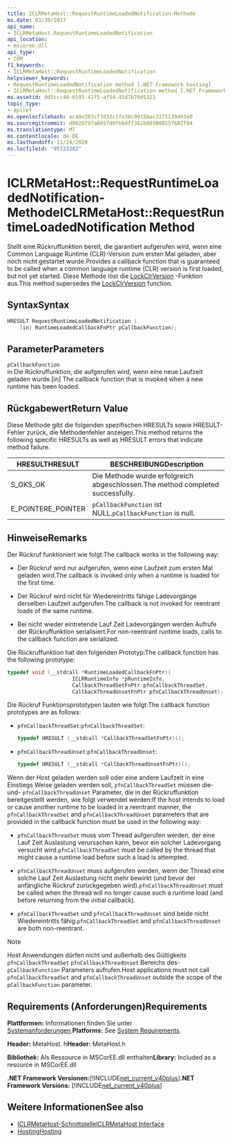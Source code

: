 ```yaml
---
title: ICLRMetaHost::RequestRuntimeLoadedNotification-Methode
ms.date: 03/30/2017
api_name:
- ICLRMetaHost.RequestRuntimeLoadedNotification
api_location:
- mscoree.dll
api_type:
- COM
f1_keywords:
- ICLRMetaHost::RequestRuntimeLoadedNotification
helpviewer_keywords:
- RequestRuntimeLoadedNotification method [.NET Framework hosting]
- ICLRMetaHost::RequestRuntimeLoadedNotification method [.NET Framework hosting]
ms.assetid: 0d5ccc4d-0193-41f5-af54-45d7b70d5321
topic_type:
- apiref
ms.openlocfilehash: ac40e203cf7d32c1fe30c9915bac3171139403e0
ms.sourcegitcommit: d8020797a6657d0fbbdff362b80300815f682f94
ms.translationtype: MT
ms.contentlocale: de-DE
ms.lasthandoff: 11/24/2020
ms.locfileid: "95723282"
---
```

# <a name="iclrmetahostrequestruntimeloadednotification-method"></a><span data-ttu-id="df10e-102">ICLRMetaHost::RequestRuntimeLoadedNotification-Methode</span><span class="sxs-lookup"><span data-stu-id="df10e-102">ICLRMetaHost::RequestRuntimeLoadedNotification Method</span></span>

<span data-ttu-id="df10e-103">Stellt eine Rückruffunktion bereit, die garantiert aufgerufen wird, wenn eine Common Language Runtime (CLR)-Version zum ersten Mal geladen, aber noch nicht gestartet wurde.</span><span class="sxs-lookup"><span data-stu-id="df10e-103">Provides a callback function that is guaranteed to be called when a common language runtime (CLR) version is first loaded, but not yet started.</span></span> <span data-ttu-id="df10e-104">Diese Methode löst die [LockClrVersion](lockclrversion-function.md) -Funktion aus.</span><span class="sxs-lookup"><span data-stu-id="df10e-104">This method supersedes the [LockClrVersion](lockclrversion-function.md) function.</span></span>  
  
## <a name="syntax"></a><span data-ttu-id="df10e-105">Syntax</span><span class="sxs-lookup"><span data-stu-id="df10e-105">Syntax</span></span>  
  
```cpp  
HRESULT RequestRuntimeLoadedNotification (  
    [in] RuntimeLoadedCallbackFnPtr pCallbackFunction);  
```  
  
## <a name="parameters"></a><span data-ttu-id="df10e-106">Parameter</span><span class="sxs-lookup"><span data-stu-id="df10e-106">Parameters</span></span>  

 `pCallbackFunction`  
 <span data-ttu-id="df10e-107">in Die Rückruffunktion, die aufgerufen wird, wenn eine neue Laufzeit geladen wurde.</span><span class="sxs-lookup"><span data-stu-id="df10e-107">[in] The callback function that is invoked when a new runtime has been loaded.</span></span>  
  
## <a name="return-value"></a><span data-ttu-id="df10e-108">Rückgabewert</span><span class="sxs-lookup"><span data-stu-id="df10e-108">Return Value</span></span>  

 <span data-ttu-id="df10e-109">Diese Methode gibt die folgenden spezifischen HRESULTs sowie HRESULT-Fehler zurück, die Methodenfehler anzeigen.</span><span class="sxs-lookup"><span data-stu-id="df10e-109">This method returns the following specific HRESULTs as well as HRESULT errors that indicate method failure.</span></span>  
  
|<span data-ttu-id="df10e-110">HRESULT</span><span class="sxs-lookup"><span data-stu-id="df10e-110">HRESULT</span></span>|<span data-ttu-id="df10e-111">BESCHREIBUNG</span><span class="sxs-lookup"><span data-stu-id="df10e-111">Description</span></span>|  
|-------------|-----------------|  
|<span data-ttu-id="df10e-112">S_OK</span><span class="sxs-lookup"><span data-stu-id="df10e-112">S_OK</span></span>|<span data-ttu-id="df10e-113">Die Methode wurde erfolgreich abgeschlossen.</span><span class="sxs-lookup"><span data-stu-id="df10e-113">The method completed successfully.</span></span>|  
|<span data-ttu-id="df10e-114">E_POINTER</span><span class="sxs-lookup"><span data-stu-id="df10e-114">E_POINTER</span></span>|<span data-ttu-id="df10e-115">`pCallbackFunction` ist NULL.</span><span class="sxs-lookup"><span data-stu-id="df10e-115">`pCallbackFunction` is null.</span></span>|  
  
## <a name="remarks"></a><span data-ttu-id="df10e-116">Hinweise</span><span class="sxs-lookup"><span data-stu-id="df10e-116">Remarks</span></span>  

 <span data-ttu-id="df10e-117">Der Rückruf funktioniert wie folgt:</span><span class="sxs-lookup"><span data-stu-id="df10e-117">The callback works in the following way:</span></span>  
  
- <span data-ttu-id="df10e-118">Der Rückruf wird nur aufgerufen, wenn eine Laufzeit zum ersten Mal geladen wird.</span><span class="sxs-lookup"><span data-stu-id="df10e-118">The callback is invoked only when a runtime is loaded for the first time.</span></span>  
  
- <span data-ttu-id="df10e-119">Der Rückruf wird nicht für Wiedereintritts fähige Ladevorgänge derselben Laufzeit aufgerufen.</span><span class="sxs-lookup"><span data-stu-id="df10e-119">The callback is not invoked for reentrant loads of the same runtime.</span></span>  
  
- <span data-ttu-id="df10e-120">Bei nicht wieder eintretende Lauf Zeit Ladevorgängen werden Aufrufe der Rückruffunktion serialisiert.</span><span class="sxs-lookup"><span data-stu-id="df10e-120">For non-reentrant runtime loads, calls to the callback function are serialized.</span></span>  
  
 <span data-ttu-id="df10e-121">Die Rückruffunktion hat den folgenden Prototyp:</span><span class="sxs-lookup"><span data-stu-id="df10e-121">The callback function has the following prototype:</span></span>  
  
```cpp  
typedef void (__stdcall *RuntimeLoadedCallbackFnPtr)(  
                     ICLRRuntimeInfo *pRuntimeInfo,  
                     CallbackThreadSetFnPtr pfnCallbackThreadSet,  
                     CallbackThreadUnsetFnPtr pfnCallbackThreadUnset);  
```  
  
 <span data-ttu-id="df10e-122">Die Rückruf Funktionsprototypen lauten wie folgt:</span><span class="sxs-lookup"><span data-stu-id="df10e-122">The callback function prototypes are as follows:</span></span>  
  
- <span data-ttu-id="df10e-123">`pfnCallbackThreadSet`:</span><span class="sxs-lookup"><span data-stu-id="df10e-123">`pfnCallbackThreadSet`:</span></span>  
  
    ```cpp  
    typedef HRESULT (__stdcall *CallbackThreadSetFnPtr)();  
    ```  
  
- <span data-ttu-id="df10e-124">`pfnCallbackThreadUnset`:</span><span class="sxs-lookup"><span data-stu-id="df10e-124">`pfnCallbackThreadUnset`:</span></span>  
  
    ```cpp  
    typedef HRESULT (__stdcall *CallbackThreadUnsetFnPtr)();  
    ```  
  
 <span data-ttu-id="df10e-125">Wenn der Host geladen werden soll oder eine andere Laufzeit in eine Einstiegs Weise geladen werden soll, `pfnCallbackThreadSet` müssen die-und- `pfnCallbackThreadUnset` Parameter, die in der Rückruffunktion bereitgestellt werden, wie folgt verwendet werden:</span><span class="sxs-lookup"><span data-stu-id="df10e-125">If the host intends to load or cause another runtime to be loaded in a reentrant manner, the `pfnCallbackThreadSet` and `pfnCallbackThreadUnset` parameters that are provided in the callback function must be used in the following way:</span></span>  
  
- <span data-ttu-id="df10e-126">`pfnCallbackThreadSet` muss vom Thread aufgerufen werden, der eine Lauf Zeit Auslastung verursachen kann, bevor ein solcher Ladevorgang versucht wird.</span><span class="sxs-lookup"><span data-stu-id="df10e-126">`pfnCallbackThreadSet` must be called by the thread that might cause a runtime load before such a load is attempted.</span></span>  
  
- <span data-ttu-id="df10e-127">`pfnCallbackThreadUnset` muss aufgerufen werden, wenn der Thread eine solche Lauf Zeit Auslastung nicht mehr bewirkt (und bevor der anfängliche Rückruf zurückgegeben wird).</span><span class="sxs-lookup"><span data-stu-id="df10e-127">`pfnCallbackThreadUnset` must be called when the thread will no longer cause such a runtime load (and before returning from the initial callback).</span></span>  
  
- <span data-ttu-id="df10e-128">`pfnCallbackThreadSet` und `pfnCallbackThreadUnset` sind beide nicht Wiedereintritts fähig.</span><span class="sxs-lookup"><span data-stu-id="df10e-128">`pfnCallbackThreadSet` and `pfnCallbackThreadUnset` are both non-reentrant.</span></span>  
  
> [!NOTE]
> <span data-ttu-id="df10e-129">Host Anwendungen dürfen nicht und außerhalb des Gültigkeits `pfnCallbackThreadSet` `pfnCallbackThreadUnset` Bereichs des- `pCallbackFunction` Parameters aufrufen.</span><span class="sxs-lookup"><span data-stu-id="df10e-129">Host applications must not call `pfnCallbackThreadSet` and `pfnCallbackThreadUnset` outside the scope of the `pCallbackFunction` parameter.</span></span>  
  
## <a name="requirements"></a><span data-ttu-id="df10e-130">Requirements (Anforderungen)</span><span class="sxs-lookup"><span data-stu-id="df10e-130">Requirements</span></span>  

 <span data-ttu-id="df10e-131">**Plattformen:** Informationen finden Sie unter [Systemanforderungen](../../get-started/system-requirements.md).</span><span class="sxs-lookup"><span data-stu-id="df10e-131">**Platforms:** See [System Requirements](../../get-started/system-requirements.md).</span></span>  
  
 <span data-ttu-id="df10e-132">**Header:** MetaHost. h</span><span class="sxs-lookup"><span data-stu-id="df10e-132">**Header:** MetaHost.h</span></span>  
  
 <span data-ttu-id="df10e-133">**Bibliothek:** Als Ressource in MSCorEE.dll enthalten</span><span class="sxs-lookup"><span data-stu-id="df10e-133">**Library:** Included as a resource in MSCorEE.dll</span></span>  
  
 <span data-ttu-id="df10e-134">**.NET Framework Versionen:**[!INCLUDE[net_current_v40plus](../../../../includes/net-current-v40plus-md.md)]</span><span class="sxs-lookup"><span data-stu-id="df10e-134">**.NET Framework Versions:** [!INCLUDE[net_current_v40plus](../../../../includes/net-current-v40plus-md.md)]</span></span>  
  
## <a name="see-also"></a><span data-ttu-id="df10e-135">Weitere Informationen</span><span class="sxs-lookup"><span data-stu-id="df10e-135">See also</span></span>

- [<span data-ttu-id="df10e-136">ICLRMetaHost-Schnittstelle</span><span class="sxs-lookup"><span data-stu-id="df10e-136">ICLRMetaHost Interface</span></span>](iclrmetahost-interface.md)
- [<span data-ttu-id="df10e-137">Hosting</span><span class="sxs-lookup"><span data-stu-id="df10e-137">Hosting</span></span>](index.md)
